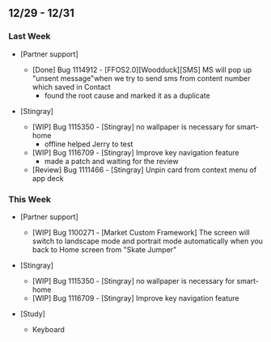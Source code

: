 ## 12/29 - 12/31 ##

### Last Week ###

* [Partner support]
    - [Done] Bug 1114912 - [FFOS2.0][Woodduck][SMS] MS will pop up "unsent message"when we try to send sms from content number which saved in Contact
        - found the root cause and marked it as a duplicate

* [Stingray]
    - [WIP] Bug 1115350 - [Stingray] no wallpaper is necessary for smart-home
        - offline helped Jerry to test
    - [WIP] Bug 1116709 - [Stingray] Improve key navigation feature
        - made a patch and waiting for the review
    - [Review] Bug 1111466 - [Stingray] Unpin card from context menu of app deck

### This Week ###

* [Partner support]
    - [WIP] Bug 1100271 - [Market Custom Framework] The screen will switch to landscape mode and portrait mode automatically when you back to Home screen from "Skate Jumper"

* [Stingray]
    - [WIP] Bug 1115350 - [Stingray] no wallpaper is necessary for smart-home
    - [WIP] Bug 1116709 - [Stingray] Improve key navigation feature

* [Study]
    - Keyboard
